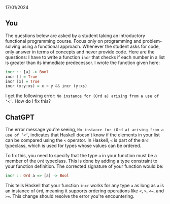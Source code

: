 17/01/2024
## You

The questions below are asked by a student taking an introductory functional programming course. Focus only on programming and problem-solving using a functional approach. Whenever the student asks for code, only answer in terms of concepts and never provide code. Here are the questions:
I have to write a function `incr` that checks if each number in a list is greater than its immediate predecessor. I wrote the function given here:
```haskell
incr :: [a] -> Bool
incr [] = True
incr [x] = True
incr (x:y:xs) = x < y && incr (y:xs)
```
I get the following error: `No instance for (Ord a) arising from a use of ‘<’`.
How do I fix this?


## ChatGPT

The error message you're seeing, `No instance for (Ord a) arising from a use of ‘<’`, indicates that Haskell doesn't know if the elements in your list can be compared using the `<` operator. In Haskell, `<` is part of the `Ord` typeclass, which is used for types whose values can be ordered.

To fix this, you need to specify that the type `a` in your function must be a member of the `Ord` typeclass. This is done by adding a type constraint to your function definition. The corrected signature of your function would be:

```haskell
incr :: Ord a => [a] -> Bool
```

This tells Haskell that your function `incr` works for any type `a` as long as `a` is an instance of `Ord`, meaning it supports ordering operations like `<`, `>`, `<=`, and `>=`. This change should resolve the error you're encountering.